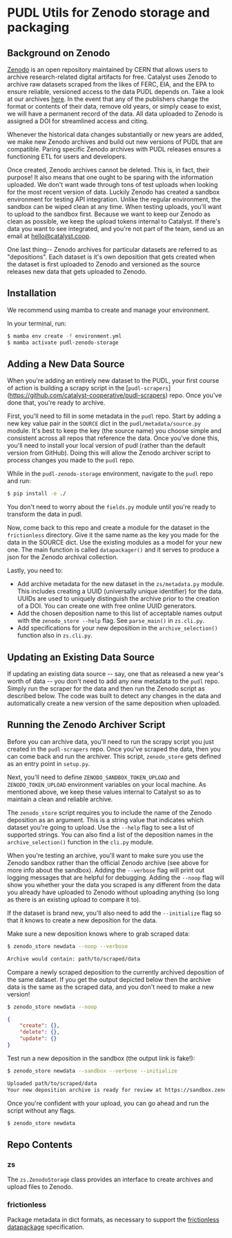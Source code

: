 # PUDL Utils for Zenodo storage and packaging

## Background on Zenodo

[Zenodo](https://zenodo.org/) is an open repository maintained by CERN that allows users
to archive research-related digital artifacts for free. Catalyst uses Zenodo to archive
raw datasets scraped from the likes of FERC, EIA, and the EPA to ensure reliable,
versioned access to the data PUDL depends on. Take a look at our archives
[here](https://zenodo.org/communities/catalyst-cooperative/?page=1&size=20). In the
event that any of the publishers change the format or contents of their data, remove old
years, or simply cease to exist, we will have a permanent record of the data. All data
uploaded to Zenodo is assigned a DOI for streamlined access and citing.

Whenever the historical data changes substantially or new years are added, we make new
Zenodo archives and build out new versions of PUDL that are compatible. Paring specific
Zenodo archives with PUDL releases ensures a functioning ETL for users and developers.

Once created, Zenodo archives cannot be deleted. This is, in fact, their purpose! It
also means that one ought to be sparing with the information uploaded. We don't want
wade through tons of test uploads when looking for the most recent version of data.
Luckily Zenodo has created a sandbox environment for testing API integration. Unlike the
regular environment, the sandbox can be wiped clean at any time. When testing uploads,
you'll want to upload to the sandbox first. Because we want to keep our Zenodo as clean
as possible, we keep the upload tokens internal to Catalyst. If there's data you want to
see integrated, and you're not part of the team, send us an email at
hello@catalyst.coop.

One last thing-- Zenodo archives for particular datasets are referred to as
"depositions". Each dataset is it's own deposition that gets created when the dataset is
first uploaded to Zenodo and versioned as the source releases new data that gets
uploaded to Zenodo.

## Installation

We recommend using mamba to create and manage your environment.

In your terminal, run:

```bash
$ mamba env create -f environment.yml
$ mamba activate pudl-zenodo-storage
```

## Adding a New Data Source

When you're adding an entirely new dataset to the PUDL, your first course of action is
building a scrapy script in the [`pudl-scrapers`]
(https://github.com/catalyst-cooperative/pudl-scrapers) repo. Once you've done that, 
you're ready to archive.

First, you'll need to fill in some metadata in the `pudl` repo. Start by adding a new
key value pair in the `SOURCE` dict in the `pudl/metadata/source.py` module. It's best
to keep the key (the source name) you choose simple and consistent across all repos that
reference the data. Once you've done this, you'll need to install your local version of
pudl (rather than the default version from GitHub). Doing this will allow the Zenodo
archiver script to process changes you made to the `pudl` repo.

While in the `pudl-zenodo-storage` environment, navigate to the `pudl` repo and run:

```bash
$ pip install -e ./
```

You don't need to worry about the `fields.py` module until you're ready to transform the
data in pudl.

Now, come back to this repo and create a module for the dataset in the `frictionless`
directory. Give it the same name as the key you made for the data in the SOURCE dict.
Use the existing modules as a model for your new one. The main function is called
`datapackager()` and it serves to produce a json for the Zenodo archival collection.

Lastly, you need to:

* Add archive metadata for the new dataset in the `zs/metadata.py` module. This
  includes creating a UUID (universally unique identifier) for the data. UUIDs are
  used to uniquely distinguish the archive prior to the creation of a DOI. You can 
  create one with free online UUID generators.
* Add the chosen deposition name to this list of acceptable names output with the
  `zenodo_store --help` flag. See `parse_main()` in `zs.cli.py`.
* Add specifications for your new deposition in the `archive_selection()` function also
  in `zs.cli.py`.

## Updating an Existing Data Source

If updating an existing data source -- say, one that as released a new year's worth of
data -- you don't need to add any new metadata to the `pudl` repo. Simply run the scraper
for the data and then run the Zenodo script as described below. The code was built to
detect any changes in the data and automatically create a new version of the same
deposition when uploaded.

## Running the Zenodo Archiver Script

Before you can archive data, you'll need to run the scrapy script you just created in
the `pudl-scrapers` repo. Once you've scraped the data, then you can come back and run
the archiver. This script, `zenodo_store` gets defined as an entry point in `setup.py`.

Next, you'll need to define `ZENODO_SANDBOX_TOKEN_UPLOAD` and `ZENODO_TOKEN_UPLOAD`
environment variables on your local machine. As mentioned above, we keep these values
internal to Catalyst so as to maintain a clean and reliable archive.

The `zenodo_store` script requires you to include the name of the Zenodo deposition as
an argument. This is a string value that indicates which dataset you're going to upload.
Use the `--help` flag to see a list of supported strings. You can also find a list of
the deposition names in the `archive_selection()` function in the `cli.py` module.

When you're testing an archive, you'll want to make sure you use the Zenodo sandbox
rather than the official Zenodo archive (see above for more info about the sandbox).
Adding the `--verbose` flag will print out logging messages that are helpful for
debugging. Adding the `--noop` flag will show you whether your the data you scraped is
any different from the data you already have uploaded to Zenodo without uploading
anything (so long as there is an existing upload to compare it to).

If the dataset is brand new, you'll also need to add the `--initialize` flag so that it
knows to create a new deposition for the data.

Make sure a new deposition knows where to grab scraped data:

```bash
$ zenodo_store newdata --noop --verbose
```

```txt
Archive would contain: path/to/scraped/data
```

Compare a newly scraped deposition to the currently archived deposition of the same
dataset. If you get the output depicted below then the archive data is the same as the
scraped data, and you don't need to make a new version!

```bash
$ zenodo_store newdata --noop
```

```json
{
    "create": {},
    "delete": {},
    "update": {}
}
```

Test run a new deposition in the sandbox (the output link is fake!):

```bash
$ zenodo_store newdata --sandbox --verbose --initialize
```

```txt
Uploaded path/to/scraped/data
Your new deposition archive is ready for review at https://sandbox.zenodo.org/deposit/number
```

Once you're confident with your upload, you can go ahead and run the script without any
flags.

```bash
$ zenodo_store newdata
```

## Repo Contents

### zs

The `zs.ZenodoStorage` class provides an interface to create archives and upload
files to Zenodo.

### frictionless

Package metadata in dict formats, as necessary to support the
[frictionless datapackage](https://frictionlessdata.io/docs/using-data-packages-in-python/)
specification.
